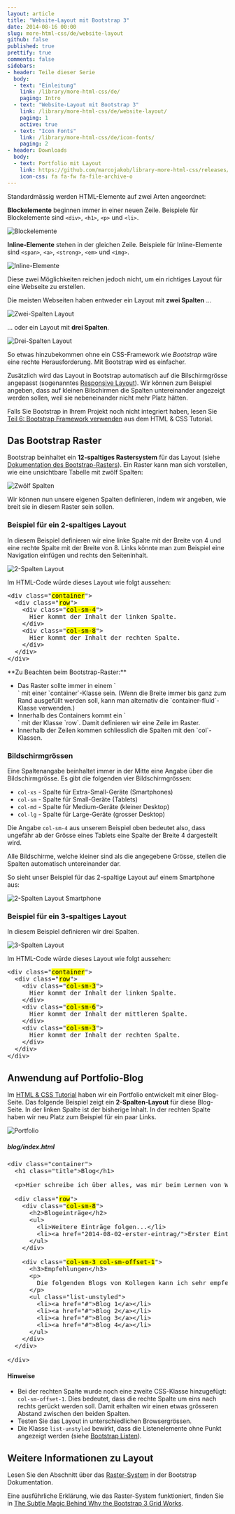 ```yaml
---
layout: article
title: "Website-Layout mit Bootstrap 3"
date: 2014-08-16 00:00
slug: more-html-css/de/website-layout
github: false
published: true
prettify: true
comments: false
sidebars:
- header: Teile dieser Serie
  body:
  - text: "Einleitung"
    link: /library/more-html-css/de/
    paging: Intro
  - text: "Website-Layout mit Bootstrap 3"
    link: /library/more-html-css/de/website-layout/
    paging: 1
    active: true
  - text: "Icon Fonts"
    link: /library/more-html-css/de/icon-fonts/
    paging: 2
- header: Downloads
  body:
  - text: Portfolio mit Layout
    link: https://github.com/marcojakob/library-more-html-css/releases/download/v0.1/portfolio-de-website-layout.zip
    icon-css: fa fa-fw fa-file-archive-o
---
```


Standardmässig werden HTML-Elemente auf zwei Arten angeordnet:

**Blockelemente** beginnen immer in einer neuen Zeile. Beispiele für Blockelemente sind `<div>`, `<h1>`, `<p>` und `<li>`.

![Blockelemente](/assets/library/more-html-css/website-layout/block-elements.png)

**Inline-Elemente** stehen in der gleichen Zeile. Beispiele für Inline-Elemente sind `<span>`, `<a>`, `<strong>`, `<em>` und `<img>`.

![Inline-Elemente](/assets/library/more-html-css/website-layout/inline-elements.png)

Diese zwei Möglichkeiten reichen jedoch nicht, um ein richtiges Layout für eine Webseite zu erstellen. 

Die meisten Webseiten haben entweder ein Layout mit **zwei Spalten** ...

![Zwei-Spalten Layout](/assets/library/more-html-css/website-layout/two-columns.png)

... oder ein Layout mit **drei Spalten**.

![Drei-Spalten Layout](/assets/library/more-html-css/website-layout/three-columns.png)

So etwas hinzubekommen ohne ein CSS-Framework wie *Bootstrap* wäre eine rechte Herausforderung. Mit Bootstrap wird es einfacher. 

Zusätzlich wird das Layout in Bootstrap automatisch auf die Bilschirmgrösse angepasst (sogenanntes [Responsive Layout](http://de.wikipedia.org/wiki/Responsive_Webdesign)). Wir können zum Beispiel angeben, dass auf kleinen Bilschirmen die Spalten untereinander angezeigt werden sollen, weil sie nebeneinander nicht mehr Platz hätten.

<div class="alert alert-info">
Falls Sie Bootstrap in Ihrem Projekt noch nicht integriert haben, lesen Sie <a href="/library/html-css/de-part6/" class="alert-link">Teil 6: Bootstrap Framework verwenden</a> aus dem HTML & CSS Tutorial.
</div>


## Das Bootstrap Raster

Bootstrap beinhaltet ein **12-spaltiges Rastersystem** für das Layout (siehe [Dokumentation des Bootstrap-Rasters](http://holdirbootstrap.de/css/#grid)). Ein Raster kann man sich vorstellen, wie eine unsichtbare Tabelle mit zwölf Spalten:

![Zwölf Spalten](/assets/library/more-html-css/website-layout/bootstrap-twelve-columns.png)

Wir können nun unsere eigenen Spalten definieren, indem wir angeben, wie breit sie in diesem Raster sein sollen.


### Beispiel für ein 2-spaltiges Layout

In diesem Beispiel definieren wir eine linke Spalte mit der Breite von 4 und eine rechte Spalte mit der Breite von 8. Links könnte man zum Beispiel eine Navigation einfügen und rechts den Seiteninhalt.

![2-Spalten Layout](/assets/library/more-html-css/website-layout/bootstrap-two-columns.png)

Im HTML-Code würde dieses Layout wie folgt aussehen:

<pre class="prettyprint lang-html">
&lt;div class="<mark>container</mark>">
  &lt;div class="<mark>row</mark>">
    &lt;div class="<mark>col-sm-4</mark>">
      Hier kommt der Inhalt der linken Spalte.
    &lt;/div>
    &lt;div class="<mark>col-sm-8</mark>">
      Hier kommt der Inhalt der rechten Spalte.
    &lt;/div>
  &lt;/div>
&lt;/div>
</pre>

<div class="alert alert-info">
**Zu Beachten beim Bootstrap-Raster:**

<ul>
  <li>Das Raster sollte immer in einem `<div>` mit einer `container`-Klasse sein. (Wenn die Breite immer bis ganz zum Rand ausgefüllt werden soll, kann man alternativ die `container-fluid`-Klasse verwenden.)</li>
  <li>Innerhalb des Containers kommt ein `<div>` mit der Klasse `row`. Damit definieren wir eine Zeile im Raster.</li>
  <li>Innerhalb der Zeilen kommen schliesslich die Spalten mit den `col`-Klassen.  </li>
</ul>
</div>


### Bildschirmgrössen

Eine Spaltenangabe beinhaltet immer in der Mitte eine Angabe über die Bildschirmgrösse. Es gibt die folgenden vier Bildschirmgrössen:

* `col-xs` - Spalte für Extra-Small-Geräte (Smartphones)
* `col-sm` - Spalte für Small-Geräte (Tablets)
* `col-md` - Spalte für Medium-Geräte (kleiner Desktop)
* `col-lg` - Spalte für Large-Geräte (grosser Desktop)

Die Angabe `col-sm-4` aus unserem Beispiel oben bedeutet also, dass ungefähr ab der Grösse eines Tablets eine Spalte der Breite 4 dargestellt wird. 

Alle Bildschirme, welche kleiner sind als die angegebene Grösse, stellen die Spalten automatisch untereinander dar.

So sieht unser Beispiel für das 2-spaltige Layout auf einem Smartphone aus:

![2-Spalten Layout Smartphone](/assets/library/more-html-css/website-layout/bootstrap-two-columns-smartphone.png)


### Beispiel für ein 3-spaltiges Layout

In diesem Beispiel definieren wir drei Spalten.

![3-Spalten Layout](/assets/library/more-html-css/website-layout/bootstrap-three-columns.png)

Im HTML-Code würde dieses Layout wie folgt aussehen:

<pre class="prettyprint lang-html">
&lt;div class="<mark>container</mark>">
  &lt;div class="<mark>row</mark>">
    &lt;div class="<mark>col-sm-3</mark>">
      Hier kommt der Inhalt der linken Spalte.
    &lt;/div>
    &lt;div class="<mark>col-sm-6</mark>">
      Hier kommt der Inhalt der mittleren Spalte.
    &lt;/div>
    &lt;div class="<mark>col-sm-3</mark>">
      Hier kommt der Inhalt der rechten Spalte.
    &lt;/div>
  &lt;/div>
&lt;/div>
</pre>


## Anwendung auf Portfolio-Blog

Im [HTML & CSS Tutorial](/library/html-css/de/) haben wir ein Portfolio entwickelt mit einer Blog-Seite. Das folgende Beispiel zeigt ein **2-Spalten-Layout** für diese Blog-Seite. In der linken Spalte ist der bisherige Inhalt. In der rechten Spalte haben wir neu Platz zum Beispiel für ein paar Links. 

<img src="/assets/library/more-html-css/website-layout/portfolio-two-columns-de.png" alt="Portfolio" class="img-thumbnail">


##### blog/index.html

<pre class="prettyprint lang-html">
&lt;div class="container">
  &lt;h1 class="title">Blog&lt;/h1>

  &lt;p>Hier schreibe ich über alles, was mir beim Lernen von Webprogrammierung begegnet.&lt;/p>

  &lt;div class="<mark>row</mark>">
    &lt;div class="<mark>col-sm-8</mark>">
      &lt;h2>Blogeinträge&lt;/h2>
      &lt;ul>
        &lt;li>Weitere Einträge folgen...&lt;/li>
        &lt;li>&lt;a href="2014-08-02-erster-eintrag/">Erster Eintrag&lt;/a>&lt;/li>
      &lt;/ul>
    &lt;/div>

    &lt;div class="<mark>col-sm-3 col-sm-offset-1</mark>">
      &lt;h3>Empfehlungen&lt;/h3>
      &lt;p>
        Die folgenden Blogs von Kollegen kann ich sehr empfehlen:
      &lt;/p>
      &lt;ul class="list-unstyled">
        &lt;li>&lt;a href="#">Blog 1&lt;/a>&lt;/li>
        &lt;li>&lt;a href="#">Blog 2&lt;/a>&lt;/li>
        &lt;li>&lt;a href="#">Blog 3&lt;/a>&lt;/li>
        &lt;li>&lt;a href="#">Blog 4&lt;/a>&lt;/li>
      &lt;/ul>
    &lt;/div>
  &lt;/div>

&lt;/div>
</pre>

#### Hinweise

* Bei der rechten Spalte wurde noch eine zweite CSS-Klasse hinzugefügt: `col-sm-offset-1`. Dies bedeutet, dass die rechte Spalte um eins nach rechts gerückt werden soll. Damit erhalten wir einen etwas grösseren Abstand zwischen den beiden Spalten.
* Testen Sie das Layout in unterschiedlichen Browsergrössen.
* Die Klasse `list-unstyled` bewirkt, dass die Listenelemente ohne Punkt angezeigt werden (siehe [Bootstrap Listen](http://holdirbootstrap.de/css/#type-lists)).



## Weitere Informationen zu Layout

Lesen Sie den Abschnitt über das [Raster-System](http://holdirbootstrap.de/css/#grid) in der Bootstrap Dokumentation.

Eine ausführliche Erklärung, wie das Raster-System funktioniert, finden Sie in [The Subtle Magic Behind Why the Bootstrap 3 Grid Works](http://www.helloerik.com/the-subtle-magic-behind-why-the-bootstrap-3-grid-works). 





